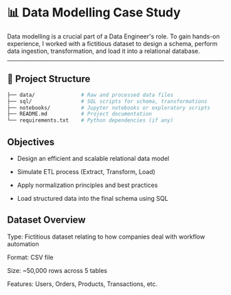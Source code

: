 # 📊 Data Modelling Case Study

Data modelling is a crucial part of a Data Engineer's role. To gain hands-on experience, I worked with a fictitious dataset to design a schema, perform data ingestion, transformation, and load it into a relational database.

---

## 🧱 Project Structure

```bash
├── data/               # Raw and processed data files
├── sql/                # SQL scripts for schema, transformations
├── notebooks/          # Jupyter notebooks or exploratory scripts
├── README.md           # Project documentation
└── requirements.txt    # Python dependencies (if any)
```

## Objectives 

- Design an efficient and scalable relational data model

- Simulate ETL process (Extract, Transform, Load)

- Apply normalization principles and best practices

- Load structured data into the final schema using SQL

## Dataset Overview

Type: Fictitious dataset relating to how companies deal with workflow automation

Format: CSV file

Size: ~50,000 rows across 5 tables

Features: Users, Orders, Products, Transactions, etc.